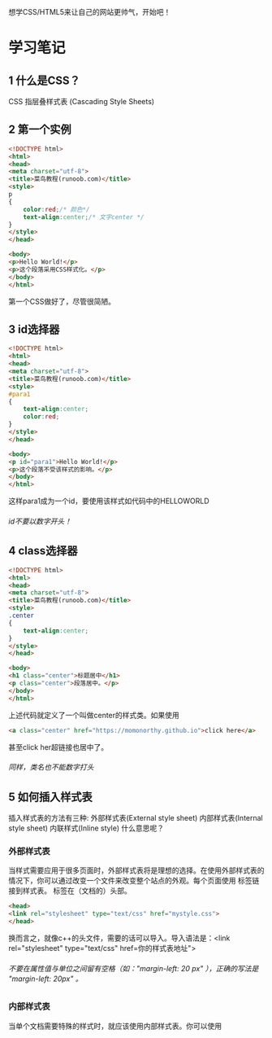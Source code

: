想学CSS/HTML5来让自己的网站更帅气，开始吧！
# 学习笔记
## 1 什么是CSS？
CSS 指层叠样式表 (Cascading Style Sheets)
## 2 第一个实例
```html
<!DOCTYPE html>
<html>
<head>
<meta charset="utf-8"> 
<title>菜鸟教程(runoob.com)</title> 
<style>
p
{
	color:red;/* 颜色*/
	text-align:center;/* 文字center */
} 
</style>
</head>

<body>
<p>Hello World!</p>
<p>这个段落采用CSS样式化。</p>
</body>
</html>
```
第一个CSS做好了，尽管很简陋。
## 3 id选择器
```html
<!DOCTYPE html>
<html>
<head>
<meta charset="utf-8"> 
<title>菜鸟教程(runoob.com)</title> 
<style>
#para1
{
	text-align:center;
	color:red;
} 
</style>
</head>

<body>
<p id="para1">Hello World!</p>
<p>这个段落不受该样式的影响。</p>
</body>
</html>
```
这样para1成为一个id，要使用该样式如代码中的HELLOWORLD
###### id不要以数字开头！

## 4 class选择器
```html
<!DOCTYPE html>
<html>
<head>
<meta charset="utf-8"> 
<title>菜鸟教程(runoob.com)</title> 
<style>
.center
{
	text-align:center;
}
</style>
</head>

<body>
<h1 class="center">标题居中</h1>
<p class="center">段落居中。</p> 
</body>
</html>
``` 
上述代码就定义了一个叫做center的样式类。如果使用
```html
<a class="center" href="https://momonorthy.github.io">click here</a>
```
甚至click her超链接也居中了。
###### 同样，类名也不能数字打头
## 5 如何插入样式表
插入样式表的方法有三种:
外部样式表(External style sheet)
内部样式表(Internal style sheet)
内联样式(Inline style)
什么意思呢？
### 外部样式表
当样式需要应用于很多页面时，外部样式表将是理想的选择。在使用外部样式表的情况下，你可以通过改变一个文件来改变整个站点的外观。每个页面使用 <link> 标签链接到样式表。 <link> 标签在（文档的）头部。
```html
<head>
<link rel="stylesheet" type="text/css" href="mystyle.css">
</head>
```
换而言之，就像c++的头文件，需要的话可以导入。导入语法是：<link rel="stylesheet" type="text/css" href=你的样式表地址">
###### 不要在属性值与单位之间留有空格（如："margin-left: 20 px" ），正确的写法是 "margin-left: 20px" 。
### 内部样式表
当单个文档需要特殊的样式时，就应该使用内部样式表。你可以使用 <style> 标签在文档头部定义内部样式表，就像这样。
```html
<head>
<style>
hr {color:sienna;}
p {margin-left:20px;}
body {background-image:url("images/back40.gif");}
</style>

</head>
```
### 内联样式
由于要将表现和内容混杂在一起，内联样式会损失掉样式表的许多优势。请慎用这种方法，例如当样式仅需要在一个元素上应用一次时。
要使用内联样式，你需要在相关的标签内使用样式（style）属性。Style 属性可以包含任何 CSS 属性。本例展示如何改变段落的颜色和左外边距。
```html
<p style="color:sienna;margin-left:20px">这是一个段落。</p>
```
笔者觉得这还不如定义id或class呢^_^至少他们可以重复利用:)
## 6 背景定义
CSS 背景属性用于定义HTML元素的背景。
CSS 属性定义背景效果:
background-color
background-image
background-repeat
background-attachment
background-position。
例如
```html
<!DOCTYPE html>
<html>
<head>
<meta charset="utf-8"> 
<title>菜鸟教程(runoob.com)</title> 
<style>
body
{
	background-color:#b0c4de;
}
</style>
</head>

<body>

<h1>我的 CSS web 页!</h1>
<p>你好世界！这是来自 runoob 菜鸟教程的实例。</p>

</body>
</html>
```
效果就是背景变蓝
###### 备注
CSS中，颜色值通常以以下方式定义:
十六进制 - 如："#ff0000"
RGB - 如："rgb(255,0,0)"
颜色名称 - 如："red"
# 今天就学到这里，再见！
